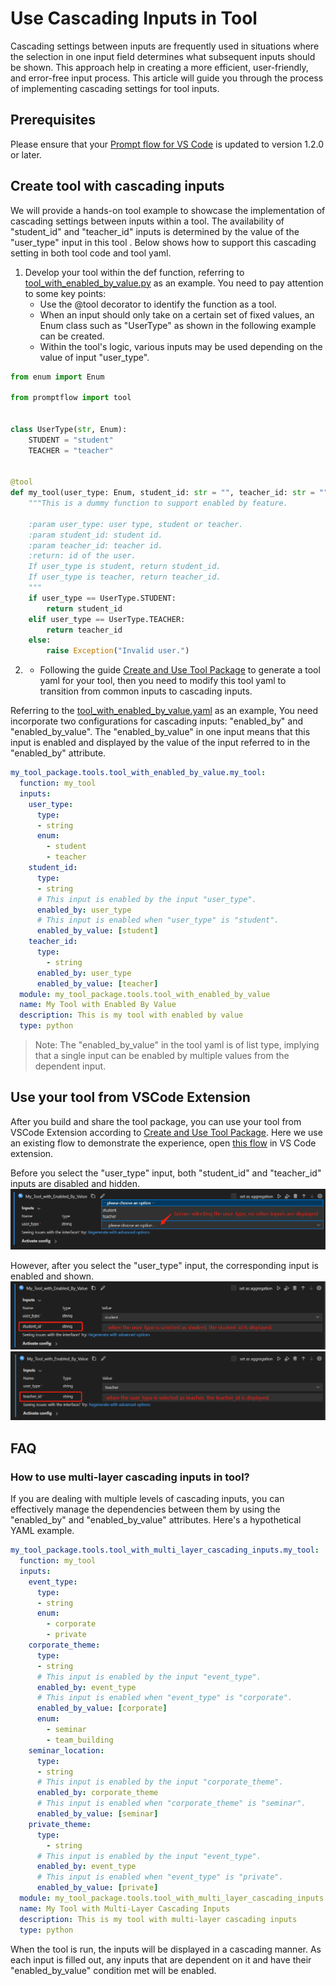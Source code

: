 # Use Cascading Inputs in Tool

Cascading settings between inputs are frequently used in situations where the selection in one input field determines what subsequent inputs should be shown.
This approach help in creating a more efficient, user-friendly, and error-free input process.
This article will guide you through the process of implementing cascading settings for tool inputs.

## Prerequisites
Please ensure that your [Prompt flow for VS Code](https://marketplace.visualstudio.com/items?itemName=prompt-flow.prompt-flow) is updated to version 1.2.0 or later.


## Create tool with cascading inputs
We will provide a hands-on tool example to showcase the implementation of cascading settings between inputs within a tool. 
The availability of "student_id" and "teacher_id" inputs is determined by the value of the "user_type" input in this tool .
Below shows how to support this cascading setting in both tool code and tool yaml.

1. Develop your tool within the def function, referring to [tool_with_enabled_by_value.py](https://github.com/microsoft/promptflow/blob/main/examples/tools/tool-package-quickstart/my_tool_package/tools/tool_with_enabled_by_value.py) as an example. You need to pay attention to some key points:
    * Use the @tool decorator to identify the function as a tool.
    * When an input should only take on a certain set of fixed values, an Enum class such as "UserType" as shown in the following example can be created.
    * Within the tool's logic, various inputs may be used depending on the value of input "user_type".

```python
from enum import Enum

from promptflow import tool


class UserType(str, Enum):
    STUDENT = "student"
    TEACHER = "teacher"


@tool
def my_tool(user_type: Enum, student_id: str = "", teacher_id: str = "") -> str:
    """This is a dummy function to support enabled by feature.

    :param user_type: user type, student or teacher.
    :param student_id: student id.
    :param teacher_id: teacher id.
    :return: id of the user.
    If user_type is student, return student_id.
    If user_type is teacher, return teacher_id.
    """
    if user_type == UserType.STUDENT:
        return student_id
    elif user_type == UserType.TEACHER:
        return teacher_id
    else:
        raise Exception("Invalid user.")
```

2. * Following the guide [Create and Use Tool Package](create-and-use-tool-package.md) to generate a tool yaml for your tool, then you need to modify this tool yaml to transition from common inputs to cascading inputs.

Referring to the [tool_with_enabled_by_value.yaml](https://github.com/microsoft/promptflow/blob/main/examples/tools/tool-package-quickstart/my_tool_package/yamls/tool_with_enabled_by_value.yaml) as an example, You need incorporate two configurations for cascading inputs: "enabled_by" and "enabled_by_value". The "enabled_by_value" in one input means that this input is enabled and displayed by the value of the input referred to in the "enabled_by" attribute.

```yaml
my_tool_package.tools.tool_with_enabled_by_value.my_tool:
  function: my_tool
  inputs:
    user_type:
      type:
      - string
      enum:
        - student
        - teacher
    student_id:
      type:
      - string
      # This input is enabled by the input "user_type".
      enabled_by: user_type
      # This input is enabled when "user_type" is "student".
      enabled_by_value: [student]
    teacher_id:
      type:
        - string
      enabled_by: user_type
      enabled_by_value: [teacher]
  module: my_tool_package.tools.tool_with_enabled_by_value
  name: My Tool with Enabled By Value
  description: This is my tool with enabled by value
  type: python
```
> Note: The "enabled_by_value" in the tool yaml is of list type, implying that a single input can be enabled by multiple values from the dependent input.

## Use your tool from VSCode Extension
After you build and share the tool package, you can use your tool from VSCode Extension according to [Create and Use Tool Package](create-and-use-tool-package.md).
Here we use an existing flow to demonstrate the experience, open [this flow](https://github.com/microsoft/promptflow/tree/main/examples/flows/standard/flow-with-enabled-by-value) in VS Code extension. 

Before you select the "user_type" input, both "student_id" and "teacher_id" inputs are disabled and hidden.
![before_user_type_selected.png](../../media/how-to-guides/develop-a-tool/before_user_type_selected.png)

However, after you select the "user_type" input, the corresponding input is enabled and shown.
![after_user_type_selected_with_student.png](../../media/how-to-guides/develop-a-tool/after_user_type_selected_with_student.png)
![after_user_type_selected_with_teacher.png](../../media/how-to-guides/develop-a-tool/after_user_type_selected_with_teacher.png)



## FAQ
### How to use multi-layer cascading inputs in tool?
If you are dealing with multiple levels of cascading inputs, you can effectively manage the dependencies between them by using the "enabled_by" and "enabled_by_value" attributes. Here's a hypothetical YAML example.
```yaml
my_tool_package.tools.tool_with_multi_layer_cascading_inputs.my_tool:
  function: my_tool
  inputs:
    event_type:
      type:
      - string
      enum:
        - corporate
        - private
    corporate_theme:
      type:
      - string
      # This input is enabled by the input "event_type".
      enabled_by: event_type
      # This input is enabled when "event_type" is "corporate".
      enabled_by_value: [corporate]
      enum:
        - seminar
        - team_building
    seminar_location:
      type:
      - string
      # This input is enabled by the input "corporate_theme".
      enabled_by: corporate_theme
      # This input is enabled when "corporate_theme" is "seminar".
      enabled_by_value: [seminar]
    private_theme:
      type:
        - string
      # This input is enabled by the input "event_type".
      enabled_by: event_type
      # This input is enabled when "event_type" is "private".
      enabled_by_value: [private]
  module: my_tool_package.tools.tool_with_multi_layer_cascading_inputs
  name: My Tool with Multi-Layer Cascading Inputs
  description: This is my tool with multi-layer cascading inputs
  type: python
```
When the tool is run, the inputs will be displayed in a cascading manner. As each input is filled out, any inputs that are dependent on it and have their "enabled_by_value" condition met will be enabled.
